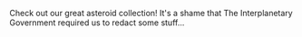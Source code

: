 Check out our great asteroid collection! It's a shame that The Interplanetary Government required us to redact some stuff...
